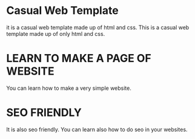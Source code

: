 # Casual Web Template
it is a casual web template made up of html and css. 
This is a casual web template made up of only html and css. 
# LEARN TO MAKE A PAGE OF WEBSITE
You can learn how to make a very simple website.
# SEO FRIENDLY
It is also seo friendly. You can learn also how to do seo in your websites.
